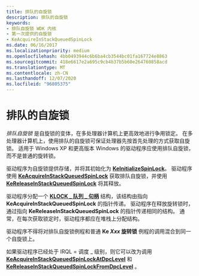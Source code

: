 ```yaml
---
title: 排队的自旋锁
description: 排队的自旋锁
keywords:
- 排队自旋锁 WDK 内核
- 第一次提供的自旋锁
- KeAcquireInStackQueuedSpinLock
ms.date: 06/16/2017
ms.localizationpriority: medium
ms.openlocfilehash: 4bb0493944c6b6ba4cb3544bc01fa167724e8863
ms.sourcegitcommit: 418e6617e2a695c9cb4b37b5b60e264760858acd
ms.translationtype: MT
ms.contentlocale: zh-CN
ms.lasthandoff: 12/07/2020
ms.locfileid: "96805375"
---
```

# <a name="queued-spin-locks"></a>排队的自旋锁





*排队自旋锁* 是自旋锁的变体，在多处理器计算机上更高效地进行争用锁定。 在多处理器计算机上，使用排队的自旋锁可保证处理器先按首先处理的方式获取自旋锁。 适用于 Windows XP 和更高版本 Windows 的驱动程序应使用排队自旋锁，而不是普通的旋转锁。

驱动程序为自旋锁提供存储，并将其初始化为 [**KeInitializeSpinLock**](/windows-hardware/drivers/ddi/wdm/nf-wdm-keinitializespinlock)。 驱动程序使用 [**KeAcquireInStackQueuedSpinLock**](/previous-versions/windows/hardware/drivers/ff551899(v=vs.85)) 获取排队自旋锁，并使用 [**KeReleaseInStackQueuedSpinLock**](/windows-hardware/drivers/ddi/wdm/nf-wdm-kereleaseinstackqueuedspinlock) 将其释放。

驱动程序分配一个 [**KLOCK \_ 队列 \_ 句柄**](./eprocess.md) 结构，该结构由指向 **KeAcquireInStackQueuedSpinLock** 的指针传递。 驱动程序在释放旋转锁时，通过指向 **KeReleaseInStackQueuedSpinLock** 的指针传递相同的结构。 通常，在每次获取锁定时，驱动程序都应在堆栈上分配结构。

驱动程序不得将对排队自旋锁例程和普通 **Ke *Xxx* 旋转锁** 例程的调用混合到同一个自旋锁上。

如果驱动程序已经处于 IRQL = 调度 \_ 级别，则它可以改为调用 [**KeAcquireInStackQueuedSpinLockAtDpcLevel**](/previous-versions/windows/hardware/drivers/ff551908(v=vs.85)) 和 [**KeReleaseInStackQueuedSpinLockFromDpcLevel**](/windows-hardware/drivers/ddi/wdm/nf-wdm-kereleaseinstackqueuedspinlockfromdpclevel) 。

 

